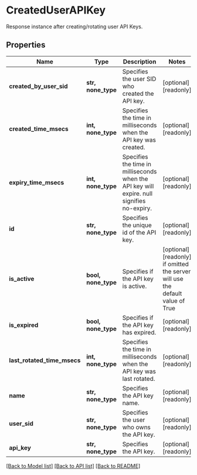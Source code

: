 # CreatedUserAPIKey

Response instance after creating/rotating user API Keys.

## Properties
Name | Type | Description | Notes
------------ | ------------- | ------------- | -------------
**created_by_user_sid** | **str, none_type** | Specifies the user SID who created the API key. | [optional] [readonly] 
**created_time_msecs** | **int, none_type** | Specifies the time in milliseconds when the API key was created. | [optional] [readonly] 
**expiry_time_msecs** | **int, none_type** | Specifies the time in milliseconds when the API key will expire. null signifies no-expiry. | [optional] [readonly] 
**id** | **str, none_type** | Specifies the unique id of the API key. | [optional] [readonly] 
**is_active** | **bool, none_type** | Specifies if the API key is active. | [optional] [readonly]  if omitted the server will use the default value of True
**is_expired** | **bool, none_type** | Specifies if the API key has expired. | [optional] [readonly] 
**last_rotated_time_msecs** | **int, none_type** | Specifies the time in milliseconds when the API key was last rotated. | [optional] [readonly] 
**name** | **str, none_type** | Specifies the API key name. | [optional] [readonly] 
**user_sid** | **str, none_type** | Specifies the user who owns the API key. | [optional] [readonly] 
**api_key** | **str, none_type** | Specifies the API key. | [optional] [readonly] 

[[Back to Model list]](../README.md#documentation-for-models) [[Back to API list]](../README.md#documentation-for-api-endpoints) [[Back to README]](../README.md)


